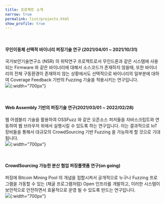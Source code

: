 ```yaml
---
title: 프로젝트 소개
narrow: true
permalink: list/projects.html
show_profile: true
---
```

<br>

#### 무인이동체 선택적 바이너리 퍼징기술 연구 (2021/04/01 ~ 2021/10/31)
국가보안기술연구소 (NSR) 의 위탁연구 프로젝트로서 무인드론과 같은
시스템에 사용되는 Firmware 와 같은 바이너리에 대해서 소스코드가 존재하지
않을때, 또한 바이너리의 전체 구동환경이 존재하지 않는 상황에서도
선택적으로 바이너리의 일부분에 대하여 Coverage Feedback 기반의
Fuzzing 기술을 적용시키는 연구입니다.<br>
![](http://daehee.kr/select_fuzz.png){:width="700px"}



<br>

#### Web Assembly 기반의 퍼징기술 연구(2021/03/01 ~ 2022/02/28)
웹 어셈블리 기술을 활용하여 OSSFuzz 와 같은 오픈소스 퍼저들을
자바스크립트와 연동하여 웹 브라우저 위에서 실행시킬 수 있도록 하는 연구입니다.
이는 결과적으로 IoT 장비들을 통해서 대규모의 CrowdSourcing 기반 Fuzzing 을
가능하게 할 것으로 기대됩니다.<br>
![](http://daehee.kr/wasm.png){:width="700px"}

<br>

#### CrowdSourcing 가능한 분산 협업 퍼징플랫폼 연구(on going)
퍼징에 Bitcoin Mining Pool 의 개념을 접합시켜서 공개적으로 누구나
Fuzzing 프로그램을 가동할 수 있는 (채굴 프로그램처럼) Open 인프라를 개발하고, 
이러한 시스템이 보안적으로 안전하면서 효율적으로 운영 될 수 있도록 만드는 연구입니다.<br>
![](http://daehee.kr/fuzzcoin.png){:width="700px"}

<br>
